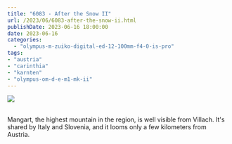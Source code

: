 ```yaml
---
title: "6083 - After the Snow II"
url: /2023/06/6083-after-the-snow-ii.html
publishDate: 2023-06-16 18:00:00
date: 2023-06-16
categories:
  - "olympus-m-zuiko-digital-ed-12-100mm-f4-0-is-pro"
tags:
- "austria"
- "carinthia"
- "karnten"
- "olympus-om-d-e-m1-mk-ii"
---
```

<div class="container">
<div class="center"><a target="_blank" href="https://d25zfm9zpd7gm5.cloudfront.net/1200x1200/2020/20200305_075442_lr.jpg"><img class="webfeedsFeaturedVisual" src="https://d25zfm9zpd7gm5.cloudfront.net/0600x0600/2020/20200305_075442_lr.jpg" /></a></div>
</div>
<br />

Mangart, the highest mountain in the region, is well visible
from Villach. It's shared by Italy and Slovenia, and it
looms only a few kilometers from Austria.
